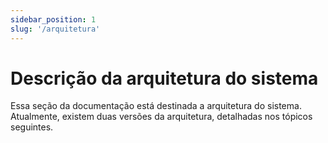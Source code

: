 ```yaml
---
sidebar_position: 1
slug: '/arquitetura'
---
```


# Descrição da arquitetura do sistema

Essa seção da documentação está destinada a arquitetura do sistema. Atualmente, existem duas versões da arquitetura, detalhadas nos tópicos seguintes.